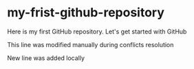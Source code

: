# my-frist-github-repository
Here is my first GitHub repository. Let's get started with GitHub

This line was modified manually during conflicts resolution

New line was added locally
